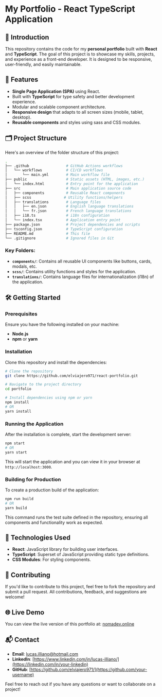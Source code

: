 
# My Portfolio - React TypeScript Application

## 🚀 Introduction

This repository contains the code for my **personal portfolio** built with **React** and **TypeScript**. The goal of this project is to showcase my skills, projects, and experience as a front-end developer. It is designed to be responsive, user-friendly, and easily maintainable. 

## 🎯 Features
- **Single Page Application (SPA)** using React.
- Built with **TypeScript** for type safety and better development experience.
- Modular and scalable component architecture.
- **Responsive design** that adapts to all screen sizes (mobile, tablet, desktop).
- **Reusable components** and styles using sass and CSS modules.

## 🗂️ Project Structure

Here's an overview of the folder structure of this project:

```bash
.
├── .github                 # GitHub Actions workflows
│   └── workflows           # CI/CD workflows
│       └── main.yml        # Main workflow file
├── public                  # Static assets (HTML, images, etc.)
│   └── index.html          # Entry point for the application
├── src                     # Main application source code
│   ├── components          # Reusable React components
│   ├── scss               # Utility functions/helpers
│   ├── translations        # Language files
│   │   ├── en.json         # English language translations
│   │   └── fr.json         # French language translations
│   ├── i18.ts              # i18n configuration
│   └── index.tsx           # Application entry point
├── package.json            # Project dependencies and scripts
├── tsconfig.json           # TypeScript configuration
├── README.md               # This file
└── .gitignore              # Ignored files in Git
```

### Key Folders:
- **`components/`**: Contains all reusable UI components like buttons, cards, modals, etc.
- **`scss/`**: Contains utility functions and styles for the application.
- **`translations/`**: Contains language files for internationalization (i18n) of the application.

## 🛠️ Getting Started

### Prerequisites

Ensure you have the following installed on your machine:
- **Node.js**
- **npm** or **yarn**

### Installation

Clone this repository and install the dependencies:

```bash
# Clone the repository
git clone https://github.com/elviajero971/react-portfolio.git

# Navigate to the project directory
cd portfolio

# Install dependencies using npm or yarn
npm install
# OR
yarn install
```

### Running the Application

After the installation is complete, start the development server:

```bash
npm start
# OR
yarn start
```

This will start the application and you can view it in your browser at `http://localhost:3000`.

### Building for Production

To create a production build of the application:

```bash
npm run build
# OR
yarn build
```

This command runs the test suite defined in the repository, ensuring all components and functionality work as expected.

## 🧩 Technologies Used

- **React**: JavaScript library for building user interfaces.
- **TypeScript**: Superset of JavaScript providing static type definitions.
- **CSS Modules**: For styling components.

## 🤝 Contributing

If you'd like to contribute to this project, feel free to fork the repository and submit a pull request. All contributions, feedback, and suggestions are welcome!

## 🌐 Live Demo

You can view the live version of this portfolio at: [nomadev.online](https://your-portfolio-site.com)

## 📬 Contact

- **Email**: [lucas.illiano@hotmail.com](mailto:your-email@example.com)
- **LinkedIn**: [https://www.linkedin.com/in/lucas-illiano/](https://linkedin.com/in/your-linkedin)
- **GitHub**: [https://github.com/elviajero971/](https://github.com/your-username)

Feel free to reach out if you have any questions or want to collaborate on a project!
